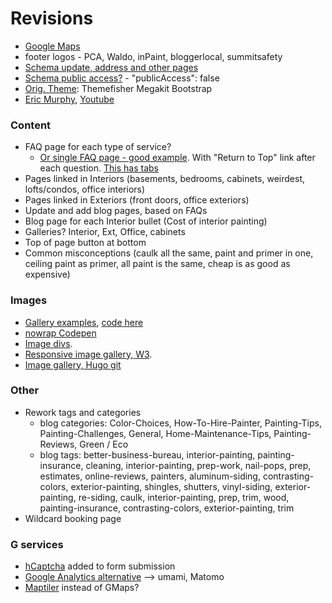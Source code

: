# Revisions

- [Google Maps](https://www.corewebvitals.io/pagespeed/google-maps-100-percent-pagespeed)
- footer logos - PCA, Waldo, inPaint, bloggerlocal, summitsafety
- [Schema update, address and other pages](https://www.schemaapp.com/schema-markup/how-to-do-schema-markup-for-local-business/)
- [Schema public access?](https://stackoverflow.com/questions/56926034/schema-org-for-service-based-businesses-without-an-address) - "publicAccess": false
- [Orig. Theme](https://github.com/themefisher/megakit-bootstrap): Themefisher Megakit Bootstrap
- [Eric Murphy](https://ericmurphy.xyz/blog/), [Youtube](https://www.youtube.com/@EricMurphyxyz/search?query=hugo)

### Content

- FAQ page for each type of service?
    - [Or single FAQ page - good example](view-source:https://www.zappos.com/general-questions#faq-list). With "Return to Top" link after each question. [This has tabs](https://www.nintendo.com/us/switch/faq/#section-nintendo-switch)
- Pages linked in Interiors (basements, bedrooms, cabinets, weirdest, lofts/condos, office interiors)
- Pages linked in Exteriors (front doors, office exteriors)
- Update and add blog pages, based on FAQs
- Blog page for each Interior bullet (Cost of interior painting)
- Galleries? Interior, Ext, Office, cabinets
- Top of page button at bottom
- Common misconceptions (caulk all the same, paint and primer in one, ceiling paint as primer, all paint is the same, cheap is as good as expensive)

### Images

- [Gallery examples](https://www.liwen.id.au/heg/), [code here](https://github.com/liwenyip/hugo-easy-gallery/)
- [nowrap Codepen](https://codepen.io/team/css-tricks/pen/bEajLE/1ea1ef35d942d0041b0467b4d39888d3)
- [Image divs](https://www.w3schools.com/howto/tryit.asp?filename=tryhow_css_images_side_by_side).
- [Responsive image gallery, W3](https://www.w3schools.com/css/tryit.asp?filename=trycss_image_gallery_responsive).
- [Image gallery, Hugo git](https://github.com/rootwork/hugo-module-gallery-grid)

### Other

- Rework tags and categories
    - blog categories: Color-Choices, How-To-Hire-Painter, Painting-Tips, Painting-Challenges, General, Home-Maintenance-Tips, Painting-Reviews, Green / Eco
    - blog tags: better-business-bureau, interior-painting, painting-insurance, cleaning, interior-painting, prep-work, nail-pops, prep, estimates, online-reviews, painters, aluminum-siding, contrasting-colors, exterior-painting, shingles, shutters, vinyl-siding, exterior-painting, re-siding, caulk, interior-painting, prep, trim, wood, painting-insurance, contrasting-colors, exterior-painting, trim
- Wildcard booking page

### G services

- [hCaptcha](https://www.hcaptcha.com/) added to form submission
- [Google Analytics alternative](umami.is) --> umami, Matomo
- [Maptiler](maptiler.com) instead of GMaps?
